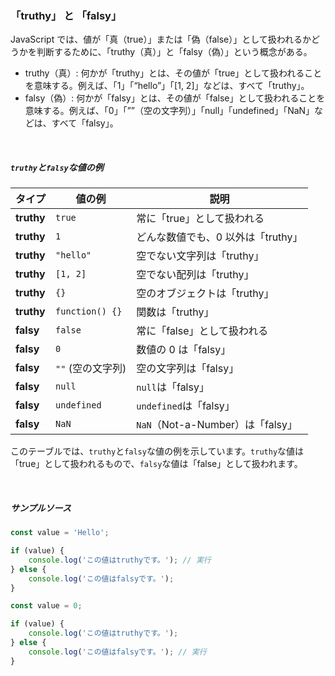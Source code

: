 ### 「truthy」 と 「falsy」

JavaScript では、値が「真（true）」または「偽（false）」として扱われるかどうかを判断するために、「truthy（真）」と「falsy（偽）」という概念がある。

-   truthy（真）:
    何かが「truthy」とは、その値が「true」として扱われることを意味する。例えば、「1」「“hello”」「[1, 2]」などは、すべて「truthy」。
-   falsy（偽）:
    何かが「falsy」とは、その値が「false」として扱われることを意味する。例えば、「0」「””（空の文字列）」「null」「undefined」「NaN」などは、すべて「falsy」。

<br/>

##### `truthy`と`falsy`な値の例

| **タイプ** | **値の例**        | **説明**                           |
| ---------- | ----------------- | ---------------------------------- |
| **truthy** | `true`            | 常に「true」として扱われる         |
| **truthy** | `1`               | どんな数値でも、0 以外は「truthy」 |
| **truthy** | `"hello"`         | 空でない文字列は「truthy」         |
| **truthy** | `[1, 2]`          | 空でない配列は「truthy」           |
| **truthy** | `{}`              | 空のオブジェクトは「truthy」       |
| **truthy** | `function() {}`   | 関数は「truthy」                   |
| **falsy**  | `false`           | 常に「false」として扱われる        |
| **falsy**  | `0`               | 数値の 0 は「falsy」               |
| **falsy**  | `""` (空の文字列) | 空の文字列は「falsy」              |
| **falsy**  | `null`            | `null`は「falsy」                  |
| **falsy**  | `undefined`       | `undefined`は「falsy」             |
| **falsy**  | `NaN`             | `NaN`（Not-a-Number）は「falsy」   |

このテーブルでは、`truthy`と`falsy`な値の例を示しています。`truthy`な値は「true」として扱われるもので、`falsy`な値は「false」として扱われます。

<br/>

##### サンプルソース

```javascript
const value = 'Hello';

if (value) {
    console.log('この値はtruthyです。'); // 実行
} else {
    console.log('この値はfalsyです。');
}
```

```javascript
const value = 0;

if (value) {
    console.log('この値はtruthyです。');
} else {
    console.log('この値はfalsyです。'); // 実行
}
```
